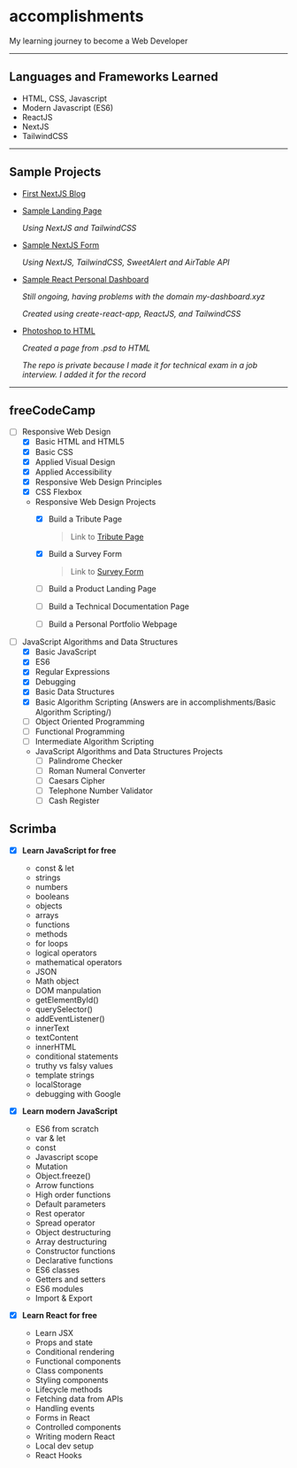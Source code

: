 # accomplishments
My learning journey to become a Web Developer

-----------------------------------------------------------------
## Languages and Frameworks Learned
- HTML, CSS, Javascript
- Modern Javascript (ES6)
- ReactJS
- NextJS
- TailwindCSS

-----------------------------------------------------------------

## Sample Projects
- [First NextJS Blog](https://nextjs-blog.blessly-pera.vercel.app/)
- [Sample Landing Page](https://nextjs.blessly-pera.vercel.app)
  
  *Using NextJS and TailwindCSS*
  
- [Sample NextJS Form](https://samplenextform-blesslypera.vercel.app/)
  
  *Using NextJS, TailwindCSS, SweetAlert and AirTable API*
  
- [Sample React Personal Dashboard](https://github.com/blemmmm/my-dashboard)

  *Still ongoing, having problems with the domain my-dashboard.xyz*
  
  *Created using create-react-app, ReactJS, and TailwindCSS*
  
- [Photoshop to HTML](https://github.com/blemmmm/crhsample)
 
  *Created a page from .psd to HTML*
  
  *The repo is private because I made it for technical exam in a job interview. I added it for the record*
  
-----------------------------------------------------------------

## freeCodeCamp
- [ ] Responsive Web Design
  - [x] Basic HTML and HTML5
  - [x] Basic CSS
  - [x] Applied Visual Design
  - [x] Applied Accessibility
  - [x] Responsive Web Design Principles
  - [x] CSS Flexbox
  - Responsive Web Design Projects
    - [x] Build a Tribute Page
      
      > Link to [Tribute Page](https://codepen.io/blesslypera/pen/PomgeXr)
      
    - [x] Build a Survey Form
   
      > Link to [Survey Form](https://codepen.io/blesslypera/pen/JjJpNpr)
      
    - [ ] Build a Product Landing Page
    - [ ] Build a Technical Documentation Page
    - [ ] Build a Personal Portfolio Webpage
- [ ] JavaScript Algorithms and Data Structures
  - [x] Basic JavaScript
  - [x] ES6
  - [x] Regular Expressions
  - [x] Debugging
  - [x] Basic Data Structures   
  - [x] Basic Algorithm Scripting (Answers are in accomplishments/Basic Algorithm Scripting/)
  - [ ] Object Oriented Programming
  - [ ] Functional Programming
  - [ ] Intermediate Algorithm Scripting
  - JavaScript Algorithms and Data Structures Projects
    - [ ] Palindrome Checker
    - [ ] Roman Numeral Converter
    - [ ] Caesars Cipher
    - [ ] Telephone Number Validator
    - [ ] Cash Register

## Scrimba
- [x] **Learn JavaScript for free**
  - const & let
  - strings
  - numbers
  - booleans
  - objects
  - arrays
  - functions
  - methods
  - for loops
  - logical operators
  - mathematical operators
  - JSON
  - Math object
  - DOM manpulation
  - getElementById()
  - querySelector()
  - addEventListener()
  - innerText
  - textContent
  - innerHTML
  - conditional statements
  - truthy vs falsy values
  - template strings
  - localStorage
  - debugging with Google


- [x] **Learn modern JavaScript**
  - ES6 from scratch
  - var & let
  - const
  - Javascript scope
  - Mutation
  - Object.freeze()
  - Arrow functions
  - High order functions
  - Default parameters
  - Rest operator
  - Spread operator
  - Object destructuring
  - Array destructuring
  - Constructor functions
  - Declarative functions
  - ES6 classes
  - Getters and setters
  - ES6 modules
  - Import & Export


- [x] **Learn React for free**
  -  Learn JSX
  -  Props and state
  -  Conditional rendering
  -  Functional components
  -  Class components
  -  Styling components
  -  Lifecycle methods
  -  Fetching data from APIs
  -  Handling events
  -  Forms in React
  -  Controlled components
  -  Writing modern React
  -  Local dev setup
  -  React Hooks
